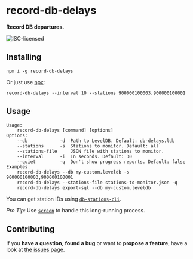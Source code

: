 # record-db-delays

**Record DB departures.**

![ISC-licensed](https://img.shields.io/github/license/markhaehnel/record-db-delays.svg)

## Installing

```shell
npm i -g record-db-delays
```

Or just use [npx](https://npmjs.com/package/npx):

```shell
record-db-delays --interval 10 --stations 900000100003,900000100001
```


## Usage

```shell
Usage:
    record-db-delays [command] [options]
Options:
	--db            -d  Path to LevelDB. Default: db-delays.ldb
	--stations      -s  Stations to monitor. Default: all
	--stations-file     JSON file with stations to monitor.
	--interval      -i  In seconds. Default: 30
	--quiet         -q  Don't show progress reports. Default: false
Examples:
    record-db-delays --db my-custom.leveldb -s 900000100003,900000100001
    record-db-delays --stations-file stations-to-monitor.json -q
    record-db-delays export-sql --db my-custom.leveldb
```

You can get station IDs using [`db-stations-cli`](https://github.com/derhuerst/db-stations-cli).

*Pro Tip:* Use [`screen`](https://www.gnu.org/software/screen/manual/screen.html#Invoking-Screen) to handle this long-running process.


## Contributing

If you **have a question**, **found a bug** or want to **propose a feature**, have a look at [the issues page](https://github.com/derhuerst/record-db-delays/issues).
